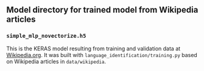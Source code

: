 ## Model directory for trained model from Wikipedia articles

### `simple_mlp_novectorize.h5`

This is the KERAS model resulting from training and validation data at [Wikipedia.org](https://wikipedia.org). 
It was built with `language_identification/training.py` based on Wikipedia articles in `data/wikipedia`.